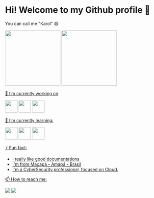 # Hi! Welcome to my Github profile :goat:
You can call me "Karol" 😄

<div>
<a href="https://github.com/karollynecosta">
<img height="180em" src="https://github-readme-stats.vercel.app/api/top-langs/?username=karollynecosta&layout=compact&langs_count=7&theme=dracula"/>
<img height="180em" src="https://github-readme-stats.vercel.app/api?username=karollynecosta&show_icons=true&theme=dracula&include_all_commits=true&count_private=true"/>
</div>


🔭 I’m currently working on

<img src="https://cdn.jsdelivr.net/gh/devicons/devicon/icons/amazonwebservices/amazonwebservices-original-wordmark.svg" width="40" height="40"/> <img src="https://cdn.jsdelivr.net/gh/devicons/devicon/icons/googlecloud/googlecloud-original-wordmark.svg" width="40" height="40"/> <img src="https://cdn.jsdelivr.net/gh/devicons/devicon/icons/azure/azure-original-wordmark.svg" width="40" height="40"/>
                    


🌱 I’m currently learning:

<img src="https://cdn.jsdelivr.net/gh/devicons/devicon/icons/clojure/clojure-original.svg" width="40" height="40"/> <img src="https://cdn.jsdelivr.net/gh/devicons/devicon/icons/apachekafka/apachekafka-original-wordmark.svg" width="40" height="40" /> <img src="https://cdn.jsdelivr.net/gh/devicons/devicon/icons/go/go-original-wordmark.svg" width="40" height="40"/>
          
          

⚡ Fun fact: 
  - I really like good documentations
  - I'm from Macapá - Amapá - Brasil
  - I'm a CyberSecurity professional, focused on Cloud.

📫 How to reach me:

<div>
<a href = "mailto:karolcosta_@hotmail.com"><img src="https://img.shields.io/badge/Gmail-D14836?style=for-the-badge&logo=gmail&logoColor=white" target="_blank"></a>
<a href="https://www.linkedin.com/in/karollyne-costa/" target="_blank"><img src="https://img.shields.io/badge/-LinkedIn-%230077B5?style=for-the-badge&logo=linkedin&logoColor=white" target="_blank"></a>   
</div>

<!--
**karollynecosta/karollynecosta** is a ✨ _special_ ✨ repository because its `README.md` (this file) appears on your GitHub profile.

Here are some ideas to get you started:

-  ...
- 
- 👯 I’m looking to collaborate on ...
- 🤔 I’m looking for help with ...
- 💬 Ask me about ...
- 😄 Pronouns: ...

-->

